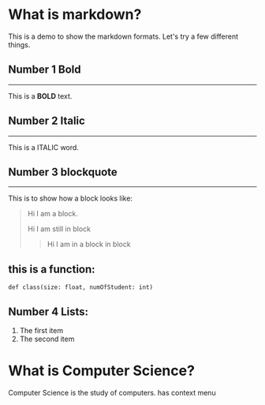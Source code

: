 # What is markdown? 
This is a demo to show the markdown formats. 
Let's try a few different things.
 
## Number 1 Bold
------------------------------------
This is a **BOLD** text.
 
## Number 2 Italic
--------------------------------------
This is a ITALIC word.
 
## Number 3 blockquote
---------------------------------------
This is to show how a block looks like:
 
>Hi I am a block.
>
>Hi I am still in block 
>>Hi I am in a block in block
 
## this is a  function:
```
def class(size: float, numOfStudent: int)
``` 
## Number 4 Lists:
1. The first item 
1. The second item
 
# What is Computer Science?
Computer Science is the study of computers.
has context menu
